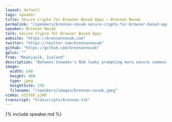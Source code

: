```yaml
---
layout: default
tags: speaker
title: Secure Crypto for Browser Based Apps – Brennan Novak
permalink: "/speakers/brennan-novak-secure-crypto-for-browser-based-apps.html"
speaker: Brennan Novak
talk: Secure Crypto for Browser Based Apps
website: "https://brennannovak.com"
twitter: "https://twitter.com/brennannovak"
github: "https://github.com/brennannovak"
gplus: ""
from: "Reykjavík, Iceland"
description: "Between Snowden's NSA leaks prompting more secure communication and the rise of cryptocurrencies- software with secure cryptography as a core component is on the rise. Meanwhile, powerful applications written in JavaScript that render their UIs in a web browser are seeing unprecedented growth. However, if you ask most security researchers and developers about secure crypto in the browser, they'll shake their heads skeptically. Reasons for this being: there are a lack of quality crypto primitives written in JavaScript that've been adequately reviewed and tested, JavaScript yields weak random number generation in all but the most recent HTML5 browsers, and secure key storage is difficult as the idiom du jour of web applications is to store user data on a remote server or in localStorage.\n\nThis talk will explore how Mailpile, a Free / open source email client, is not vulnerable to these security concerns by shifting the attack surface out of the browser while still being a web application with a friendly JSON API. The gain being developers can leverage modern JavaScript libraries to render beautiful interfaces, animate fresh user interactions, and create compelling data visualziations. Want to make a force-directed graph of your inbox? JavaScript makes it easy, all while being extremely secure."
image: 
  width: 640
  height: 480
  type: jpeg
  heightSite: 150
  filename: "/speakers/images/brennan-novak.jpeg"
video: xSIt6h_yjH0
transcript: "transcripts/brennan.txt"
---
```


{% include speaker.md %}
